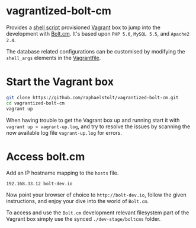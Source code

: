 # vagrantized-bolt-cm

Provides a [shell script](provisioning/setup.sh) provisioned [Vagrant](https://www.vagrantup.com) box to jump into the development with [Bolt.cm](http://bolt.cm). It's based upon `PHP 5.6`, `MySQL 5.5`, and `Apache2 2.4`.

The database related configurations can be customised by modifying the `shell_args` elements in the [Vagrantfile](Vagrantfile).

# Start the Vagrant box

```bash
git clone https://github.com/raphaelstolt/vagrantized-bolt-cm.git
cd vagrantized-bolt-cm
vagrant up
```
When having trouble to get the Vagrant box up and running start it with `vagrant up > vagrant-up.log`, and try to resolve the issues by scanning the now available log file `vagrant-up.log` for errors.

# Access bolt.cm
Add an IP hostname mapping to the `hosts` file.

```text
192.168.33.12 bolt-dev.io
```

Now point your browser of choice to `http://bolt-dev.io`, follow the given instructions, and enjoy your dive into the world of `Bolt.cm`.

To access and use the `Bolt.cm` development relevant filesystem part of the Vagrant box simply use the synced `./dev-stage/boltcms` folder.
